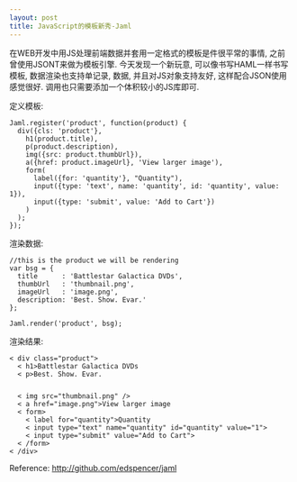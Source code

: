 ```yaml
---
layout: post
title: JavaScript的模板新秀-Jaml
---
```


在WEB开发中用JS处理前端数据并套用一定格式的模板是件很平常的事情, 之前曾使用JSONT来做为模板引擎. 今天发现一个新玩意, 可以像书写HAML一样书写模板, 数据渲染也支持单记录, 数据, 并且对JS对象支持友好, 这样配合JSON使用感觉很好. 调用也只需要添加一个体积较小的JS库即可.

定义模板:
<pre><code>Jaml.register('product', function(product) {
  div({cls: 'product'},
    h1(product.title),
    p(product.description),
    img({src: product.thumbUrl}),
    a({href: product.imageUrl}, 'View larger image'),
    form(
      label({for: 'quantity'}, "Quantity"),
      input({type: 'text', name: 'quantity', id: 'quantity', value: 1}),
      input({type: 'submit', value: 'Add to Cart'})
    )
  );
});</code></pre>
<!--more-->

渲染数据:
<pre><code>//this is the product we will be rendering
var bsg = {
  title      : 'Battlestar Galactica DVDs',
  thumbUrl   : 'thumbnail.png',
  imageUrl   : 'image.png',
  description: 'Best. Show. Evar.'
};

Jaml.render('product', bsg);</code></pre>

渲染结果:

<pre><code>< div class="product">
  < h1>Battlestar Galactica DVDs</h1>
  < p>Best. Show. Evar.</p>
  < img src="thumbnail.png" />
  < a href="image.png">View larger image</a>
  < form>
    < label for="quantity">Quantity</label>
    < input type="text" name="quantity" id="quantity" value="1"></input>
    < input type="submit" value="Add to Cart"></input>
  < /form>
< /div></code></pre>




Reference: <a href="http://github.com/edspencer/jaml" target='_blank'>http://github.com/edspencer/jaml</a>

